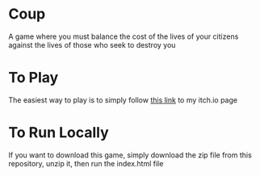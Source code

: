 # Coup
A game where you must balance the cost of the lives of your citizens against the lives of those who seek to destroy you

# To Play
The easiest way to play is to simply follow [this link](https://jbernard3396.itch.io/coup) to my itch.io page

# To Run Locally
If you want to download this game, simply download the zip file from this repository, unzip it, then run the index.html file
